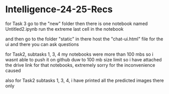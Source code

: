 # Intelligence-24-25-Recs


for Task 3 
go to the "new" folder
then there is one notebook named Untitled2.ipynb
run the extreme last cell in the notebook

and then go to the folder "static" 
in there host the "chat-ui.html" file for the ui and there you can ask questions



for Task2, subtasks 1, 3, 4 my notebooks were more than 100 mbs so i wasnt able to push it on github duw to 100 mb size limit
so i have attached the drive link for that notebooks, extremely sorry for the inconvenience caused

also for Task2 subtasks 1, 3, 4, i have printed all the predicted images there only






